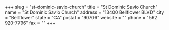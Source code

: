 +++
slug = "st-dominic-savio-church"
title = "St Dominic Savio Church"
name = "St Dominic Savio Church"
address = "13400 Bellflower BLVD"
city = "Bellflower"
state = "CA"
postal = "90706"
website = ""
phone = "562 920-7796"
fax = ""
+++
